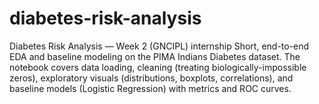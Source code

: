 # diabetes-risk-analysis
Diabetes Risk Analysis — Week 2 (GNCIPL) internship Short, end-to-end EDA and baseline modeling on the PIMA Indians Diabetes dataset. The notebook covers data loading, cleaning (treating biologically-impossible zeros), exploratory visuals (distributions, boxplots, correlations), and baseline models (Logistic Regression) with metrics and ROC curves.
